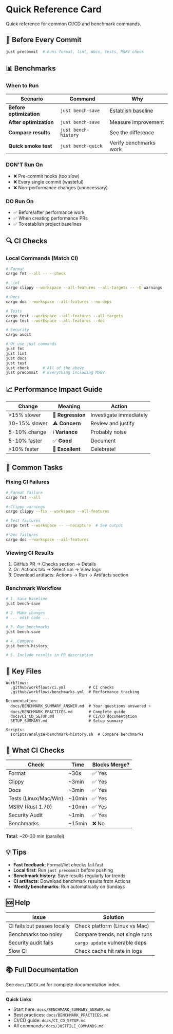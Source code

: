 # Quick Reference Card

Quick reference for common CI/CD and benchmark commands.

## 🚀 Before Every Commit

```bash
just precommit  # Runs format, lint, docs, tests, MSRV check
```

## 📊 Benchmarks

### When to Run

| Scenario | Command | Why |
|----------|---------|-----|
| **Before optimization** | `just bench-save` | Establish baseline |
| **After optimization** | `just bench-save` | Measure improvement |
| **Compare results** | `just bench-history` | See the difference |
| **Quick smoke test** | `just bench-quick` | Verify benchmarks work |

### DON'T Run On
- ❌ Pre-commit hooks (too slow)
- ❌ Every single commit (wasteful)
- ❌ Non-performance changes (unnecessary)

### DO Run On
- ✅ Before/after performance work
- ✅ When creating performance PRs
- ✅ To establish project baselines

## 🔍 CI Checks

### Local Commands (Match CI)

```bash
# Format
cargo fmt --all -- --check

# Lint
cargo clippy --workspace --all-features --all-targets -- -D warnings

# Docs
cargo doc --workspace --all-features --no-deps

# Tests
cargo test --workspace --all-features --all-targets
cargo test --workspace --all-features --doc

# Security
cargo audit

# Or use just commands
just fmt
just lint
just docs
just test
just check      # All of the above
just precommit  # Everything including MSRV
```

## 📈 Performance Impact Guide

| Change | Meaning | Action |
|--------|---------|--------|
| >15% slower | 🚨 **Regression** | Investigate immediately |
| 10-15% slower | ⚠️ **Concern** | Review and justify |
| 5-10% change | ℹ️ **Variance** | Probably noise |
| 5-10% faster | ✅ **Good** | Document |
| >10% faster | 🎉 **Excellent** | Celebrate! |

## 🔧 Common Tasks

### Fixing CI Failures

```bash
# Format failure
cargo fmt --all

# Clippy warnings
cargo clippy --fix --workspace --all-features

# Test failures
cargo test --workspace -- --nocapture  # See output

# Doc failures
cargo doc --workspace --all-features
```

### Viewing CI Results

1. GitHub PR → Checks section → Details
2. Or: Actions tab → Select run → View logs
3. Download artifacts: Actions → Run → Artifacts section

### Benchmark Workflow

```bash
# 1. Save baseline
just bench-save

# 2. Make changes
# ... edit code ...

# 3. Run benchmarks
just bench-save

# 4. Compare
just bench-history

# 5. Include results in PR description
```

## 📁 Key Files

```
Workflows:
  .github/workflows/ci.yml          # CI checks
  .github/workflows/benchmarks.yml  # Performance tracking

Documentation:
  docs/BENCHMARK_SUMMARY_ANSWER.md  # Your questions answered ⭐
  docs/BENCHMARK_PRACTICES.md       # Complete guide
  docs/CI_CD_SETUP.md               # CI/CD documentation
  SETUP_SUMMARY.md                  # Setup summary

Scripts:
  scripts/analyze-benchmark-history.sh  # Compare benchmarks
```

## 🎯 What CI Checks

| Check | Time | Blocks Merge? |
|-------|------|---------------|
| Format | ~30s | ✅ Yes |
| Clippy | ~3min | ✅ Yes |
| Docs | ~3min | ✅ Yes |
| Tests (Linux/Mac/Win) | ~10min | ✅ Yes |
| MSRV (Rust 1.70) | ~10min | ✅ Yes |
| Security Audit | ~1min | ✅ Yes |
| Benchmarks | ~15min | ❌ No |

**Total**: ~20-30 min (parallel)

## 💡 Tips

- **Fast feedback**: Format/lint checks fail fast
- **Local first**: Run `just precommit` before pushing
- **Benchmark history**: Save results regularly for trends
- **CI artifacts**: Download benchmark results from Actions
- **Weekly benchmarks**: Run automatically on Sundays

## 🆘 Help

| Issue | Solution |
|-------|----------|
| CI fails but passes locally | Check platform (Linux vs Mac) |
| Benchmarks too noisy | Compare trends, not single runs |
| Security audit fails | `cargo update` vulnerable deps |
| Slow CI | Check cache hit rate in logs |

## 📚 Full Documentation

See `docs/INDEX.md` for complete documentation index.

---

**Quick Links**:
- Start here: `docs/BENCHMARK_SUMMARY_ANSWER.md`
- Best practices: `docs/BENCHMARK_PRACTICES.md`
- CI/CD guide: `docs/CI_CD_SETUP.md`
- All commands: `docs/JUSTFILE_COMMANDS.md`

